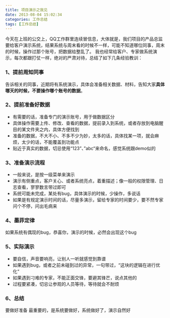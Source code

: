 ```yaml
---
title: 项目演示之我见
date: 2013-08-04 15:02:34
categories: 工作总结
tags: [工作总结]
---
```


今天在上班的公交上，QQ工作群里连续冒信息，大体就是，我们项目的产品总监要给客户演示系统，结果系统与周末看的时候不一样，可能不知道哪位同事，周末的时候，操作过那个账号，把数据给整乱了。
我也经常给客户、专家做系统演示，每次都跟打仗一样，绝对的严肃对待，总结了如下几条经验教训：

### 1、提前周知同事
告诉相关的同事，近期将有系统演示，具体会准备相关数据、材料，告知大家**具体哪天的时候，不要操作哪个账号的数据**。

### 2、提前准备好数据
* 有需要的话，准备专门的演示账号，用于做数据区分
* 具体操作需要上传、修改、查看的数据，提前录入到系统，或者存放到电脑醒目的某文件夹之内，具体方便找到
* 准备的数据，不大不小、不多不少为妙，太多的话，具体找某一项，就会麻烦，太少的话，不能覆盖到功能点
* 贴近于真实的数据，切忌使用“123”、”abc“来命名，感觉系统跟demo似的

### 3、准备演示流程
* 一般来说，是按一级菜单来演示
* 演示有侧重点，客户关心、或者系统亮点，着重描述；像一般的权限管理、日志查看，寥寥数言带过即可
* 系统可能未完成，某处有bug，具体演示的时候，少操作，多说话
* 如果是有规定演示时间的话，尽量多演示，留给专家的时间要少，要不然专家问个不停，问出毛病来

### 4、墨菲定律
如果系统有偶现的bug，恭喜你，演示的时候，必然会出现这个bug

### 5、实际演示
* 要自信，声音要响亮，让别人一听就感觉到靠谱
* 如果遇到bug，或者之前未碰到过的异常，一句带过，“这块的逻辑在进行优化“
* 如果遇到刁难的专家，不能正面交锋，要避其锋芒，说点其他的
* 过程要紧凑，切忌让参观的人员等待，等待就会不耐烦

### 6、总结
要做好准备
最重要的，是系统要做好，系统做好了，演示自然好

